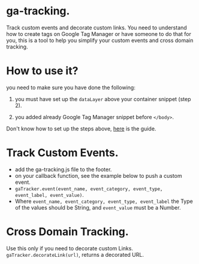 # ga-tracking.
Track custom events and decorate custom links. You need to understand how to create tags on Google Tag Manager or have someone to do that for you, this is a tool to help you simplify your custom events and cross domain tracking. 

# How to use it?
you need to make sure you have done the following:

1. you must have set up the ```dataLayer``` above your container snippet (step 2).

2. you added already Google Tag Manager snippet before ```</body>```.
  
Don't know how to set up the steps above, [here](https://developers.google.com/tag-manager/quickstart "Quick Start Guide") is the guide.

# Track Custom Events.
* add the ga-tracking.js file to the footer.
* on your callback function, see the example below to push a custom event.
* ```gaTracker.event(event_name, event_category, event_type, event_label, event_value)```.
* Where ```event_name, event_category, event_type, event_label``` the Type of the values should be String, and ```event_value``` must be a Number.

# Cross Domain Tracking.
Use this only if you need to decorate custom Links.
```gaTracker.decorateLink(url)```, returns a decorated URL.